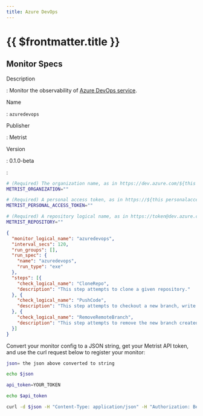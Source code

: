 ```yaml
---
title: Azure DevOps
---
```


# {{ $frontmatter.title }}

## Monitor Specs

Description

: Monitor the observability of [Azure DevOps service](https://azure.microsoft.com/products/devops/).

Name

: `azuredevops`

Publisher

: Metrist

Version

: 0.1.0-beta

: &nbsp;


<!--@include: /parts/_1.md-->


<!--@include: /parts/_2.md-->


<!--@include: /parts/_3.md-->


```sh
# (Required) The organization name, as in https://dev.azure.com/${this organization}/
METRIST_ORGANIZATION=""

# (Required) A personal access token, as in https://${this personalaccesstoken}@dev.azure.com/
METRIST_PERSONAL_ACCESS_TOKEN=""

# (Required) A repository logical name, as in https://token@dev.azure.com/org/${this.repository}
METRIST_REPOSITORY=""
```

<!--@include: /parts/tips_env-vars.md -->


<!--@include: /parts/_4.md-->


```json
{
  "monitor_logical_name": "azuredevops",
  "interval_secs": 120,
  "run_groups": [],
  "run_spec": {
    "name": "azuredevops",
    "run_type": "exe"
  },
  "steps": [{
    "check_logical_name": "CloneRepo",
    "description": "This step attempts to clone a given repository."
  }, {
    "check_logical_name": "PushCode",
    "description": "This step attempts to checkout a new branch, write a file, add, commit, and push changes to a given repository."
  }, {
    "check_logical_name": "RemoveRemoteBranch",
    "description": "This step attempts to remove the new branch created in a previous step."
  }]
}
```




Convert your monitor config to a JSON string, get your Metrist API token, and use the curl request below to register your monitor:

```sh
json= the json above converted to string

echo $json

api_token=YOUR_TOKEN

echo $api_token

curl -d $json -H "Content-Type: application/json" -H "Authorization: Bearer $api_token" 'https://app.metrist.io/api/v0/monitor-config'

```

<!--@include: /parts/tips_api.md-->


<!--@include: /parts/_5.md-->


<!--@include: /parts/result.md-->